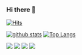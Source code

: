 ### Hi there 👋
[![Hits](https://hits.seeyoufarm.com/api/count/incr/badge.svg?url=https%3A%2F%2Fgithub.com%2Fsnrtn)](https://hits.seeyoufarm.com)

<!--
**snrtn/snrtn** is a ✨ _special_ ✨ repository because its `README.md` (this file) appears on your GitHub profile.

Here are some ideas to get you started:

- 🔭 I’m currently working on ...
- 🌱 I’m currently learning ...
- 👯 I’m looking to collaborate on ...
- 🤔 I’m looking for help with ...
- 💬 Ask me about ...
- 📫 How to reach me: ...
- 😄 Pronouns: ...
- ⚡ Fun fact: ...
-->

[![github stats](https://github-readme-stats.vercel.app/api?username=snrtn&show_icons=true&hide_border=true)](https://github.com/snrtn)
[![Top Langs](https://github-readme-stats.vercel.app/api/top-langs/?username=snrtn&layout=compact)](https://github.com/snrtn)

<a href="" target="_blank"><img src="https://img.shields.io/badge/HTML&CSS&SCSS-3776AB?style=flat-square&logo=CSS&logoColor=white"/></a>
<a href="" target="_blank"><img src="https://img.shields.io/badge/JavaScript-yellow?style=flat-square&logo=JavaScript&logoColor=white"/></a>
<a href="" target="_blank"><img src="https://img.shields.io/badge/React.Js-007396?style=flat-square&logo=React&logoColor=white"/></a>
<a href="" target="_blank"><img src="https://img.shields.io/badge/TypeScript-0095D5?style=flat-square&logo=TypeScript&logoColor=white"/></a>

